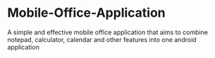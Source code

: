 # Mobile-Office-Application
A simple and effective mobile office application that aims to combine notepad, calculator, calendar and other features into one android application